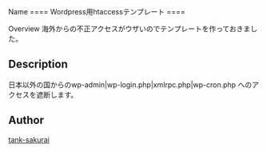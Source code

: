 Name
==== Wordpress用htaccessテンプレート ====

Overview
海外からの不正アクセスがウザいのでテンプレートを作っておきました。

## Description
日本以外の国からのwp-admin|wp-login.php|xmlrpc.php|wp-cron.php
へのアクセスを遮断します。


## Author

[tank-sakurai](https://github.com/sakutomo)
